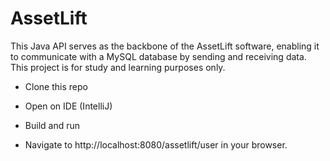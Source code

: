 # AssetLift

This Java API serves as the backbone of the AssetLift software, enabling it to communicate with a MySQL database by sending and receiving data. 
This project is for study and learning purposes only.

* Clone this repo

* Open on IDE (IntelliJ)

* Build and run

* Navigate to http://localhost:8080/assetlift/user in your browser.
